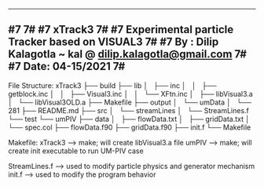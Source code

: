 ----------------------------------------------------------------------
#7                                                                  7#
#7                            xTrack3                               7#
#7           Experimental particle Tracker based on VISUAL3         7#
#7        By : Dilip Kalagotla ~ kal @ dilip.kalagotla@gmail.com    7#
#7                         Date: 04-15/2021                         7#
----------------------------------------------------------------------

File Structure:
xTrack3
├── build
├── lib
│   ├── inc
│   │   ├── getblock.inc
│   │   ├── Visual3.inc
│   │   └── XFtn.inc
│   ├── libVisual3.a
│   └── libVisual3OLD.a
├── Makefile
├── output
│   └── umData
│       └── 281
├── README.md
├── src
│   └── streamLines
│       └── StreamLines.f
└── test
    └── umPIV
        ├── data
        │   ├── flowData.txt
        │   ├── gridData.txt
        │   └── spec.col
        ├── flowData.f90
        ├── gridData.f90
        ├── init.f
        └── Makefile

Makefile:
	xTrack3 --> make; will create libVisual3.a file
	umPIV   --> make; will create init executable to run UM-PIV case

StreamLines.f --> used to modify particle physics and generator mechanism
init.f        --> used to modify the program behavior



